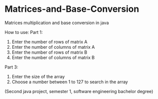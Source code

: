 # Matrices-and-Base-Conversion
Matrices multiplication and base conversion in java

How to use:
Part 1:
1. Enter the number of rows of matrix A
2. Enter the number of columns of matrix A
3. Enter the number of rows of matrix B
4. Enter the number of columns of matrix B

Part 3:
1. Enter the size of the array
2. Choose a number between 1 to 127 to search in the array

(Second java project, semester 1, software engineering bachelor degree)
